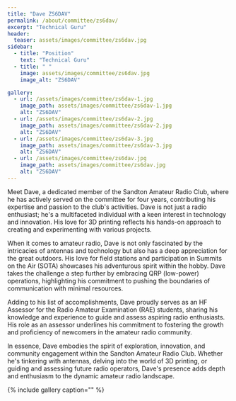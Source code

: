 ```yaml
---
title: "Dave ZS6DAV"
permalink: /about/committee/zs6dav/
excerpt: "Technical Guru"
header:
  teaser: assets/images/committee/zs6dav.jpg
sidebar:
  - title: "Position"
    text: "Technical Guru"
  - title: " "
    image: assets/images/committee/zs6dav.jpg
    image_alt: "ZS6DAV"

gallery:
  - url: /assets/images/committee/zs6dav-1.jpg
    image_path: assets/images/committee/zs6dav-1.jpg
    alt: "ZS6DAV"
  - url: /assets/images/committee/zs6dav-2.jpg
    image_path: assets/images/committee/zs6dav-2.jpg
    alt: "ZS6DAV"
  - url: /assets/images/committee/zs6dav-3.jpg
    image_path: assets/images/committee/zs6dav-3.jpg
    alt: "ZS6DAV"
  - url: /assets/images/committee/zs6dav.jpg
    image_path: assets/images/committee/zs6dav.jpg
    alt: "ZS6DAV"
---
```

Meet Dave, a dedicated member of the Sandton Amateur Radio Club, where he has actively served on the committee for four years, contributing his expertise and passion to the club's activities. Dave is not just a radio enthusiast; he's a multifaceted individual with a keen interest in technology and innovation. His love for 3D printing reflects his hands-on approach to creating and experimenting with various projects.

When it comes to amateur radio, Dave is not only fascinated by the intricacies of antennas and technology but also has a deep appreciation for the great outdoors. His love for field stations and participation in Summits on the Air (SOTA) showcases his adventurous spirit within the hobby. Dave takes the challenge a step further by embracing QRP (low-power) operations, highlighting his commitment to pushing the boundaries of communication with minimal resources.

Adding to his list of accomplishments, Dave proudly serves as an HF Assessor for the Radio Amateur Examination (RAE) students, sharing his knowledge and experience to guide and assess aspiring radio enthusiasts. His role as an assessor underlines his commitment to fostering the growth and proficiency of newcomers in the amateur radio community.

In essence, Dave embodies the spirit of exploration, innovation, and community engagement within the Sandton Amateur Radio Club. Whether he's tinkering with antennas, delving into the world of 3D printing, or guiding and assessing future radio operators, Dave's presence adds depth and enthusiasm to the dynamic amateur radio landscape.


{% include gallery caption="" %}
